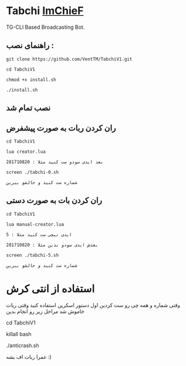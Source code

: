 # Tabchi [ImChieF](t.me/ImChieF)

TG-CLI Based Broadcasting Bot.

## راهنمای نصب :
```
git clone https://github.com/VentTM/TabchiV1.git

cd TabchiV1

chmod +x install.sh

./install.sh
```
## نصب تمام شد

## ران کردن ربات به صورت پیشفرض
```
cd TabchiV1

lua creator.lua

بعد ایدی سودو ست کنید مثلا : 281710820

screen ./tabchi-0.sh

شماره ست کنید و حالشو ببرین
```
## ران کردن بات به صورت دستی
```
cd TabchiV1

lua manual-creator.lua

ایدی تبچی ست کنید مثلا : 5

بعدش ایدی سودو بدین مثلا : 281710820

screen ./tabchi-5.sh

شماره ست کنید و حالشو ببرین
```
# استفاده از انتی کرش

وقتی شماره و همه چی رو ست کردین اول دستور اسکرین استفاده کنید وقتی ربات خاموش شد مراحل زیر رو انجام بدین

cd TabchiV1

killall bash

./anticrash.sh

عمرا ربات اف بشه :)
